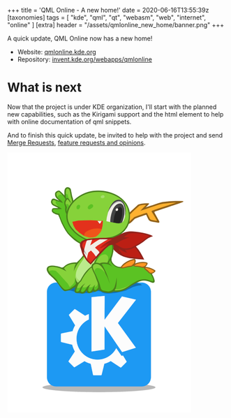 +++
title = 'QML Online - A new home!'
date = 2020-06-16T13:55:39z
[taxonomies]
tags = [ "kde", "qml", "qt", "webasm", "web", "internet", "online" ]
[extra]
header = "/assets/qmlonline_new_home/banner.png"
+++

A quick update, QML Online now has a new home!
- Website: [qmlonline.kde.org](http://qmlonline.kde.org/)
- Repository: [invent.kde.org/webapps/qmlonline](https://invent.kde.org/webapps/qmlonline)

<!-- more -->

# What is next

Now that the project is under KDE organization, I'll start with the planned new capabilities, such as the Kirigami support and the html element to help with online documentation of qml snippets.

And to finish this quick update, be invited to help with the project and send [Merge Requests](https://invent.kde.org/webapps/qmlonline/-/merge_requests), [feature requests and opinions](https://invent.kde.org/webapps/qmlonline/-/issues/new).

![image](/assets/konqi.png)
